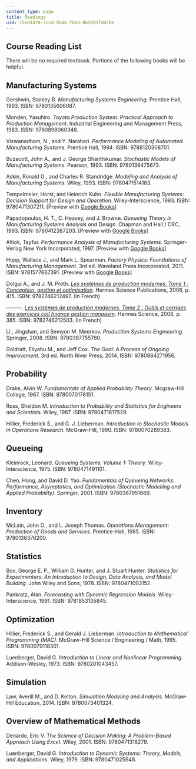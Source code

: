 ```yaml
---
content_type: page
title: Readings
uid: 15ed1470-7ccd-9b46-fb6d-862891fd470e
---
```


Course Reading List
-------------------

There will be no required textbook. Portions of the following books will be helpful.

Manufacturing Systems
---------------------

Gershwin, Stanley B. _Manufacturing Systems Engineering_. Prentice Hall, 1993. ISBN: 9780135606087.

Monden, Yasuhiro. _Toyota Production System: Practical Approach to Production Management_. Industrial Engineering and Management Press, 1983. ISBN: 9780898060348. 

Viswanadham, N., and Y. Narahari. _Performance Modeling of Automated Manufacturing Systems_. Prentice Hall, 1994. ISBN: 9788120308701.

Buzacott, John A., and J. George Shanthikumar. _Stochastic Models of Manufacturing Systems_. Pearson, 1993. ISBN: 9780138475673.

Askin, Ronald G., and Charles R. Standridge. _Modeling and Analysis of Manufacturing Systems_. Wiley, 1993. ISBN: 9780471514183.

Tempelmeier, Horst, and Heinrich Kuhn. _Flexible Manufacturing Systems: Decision Support for Design and Operation_. Wiley-Interscience, 1993. ISBN: 9780471307211. \[Preview with [Google Books](http://books.google.com/books?id=BGetKg0LsTkC&pg=PAfrontcover)\]

Papadopoulos, H. T., C. Heavey, and J. Browne. _Queueing Theory in Manufacturing Systems Analysis and Design_. Chapman and Hall / CRC, 1993. ISBN: 9780412387203. \[Preview with [Google Books](http://books.google.com/books?id=9pf5MCf9VDYC&pg=PAfrontcover)\]

Altiok, Tayfur. _Performance Analysis of Manufacturing Systems_. Springer-Verlag New York Incorporated, 1997. \[Preview with [Google Books](http://books.google.com/books?id=tyce5vL5ZEAC&pg=PAfrontcover)\]

Hopp, Wallace J., and Mark L. Spearman. _Factory Physics: Foundations of Manufacturing Management_. 3rd ed. Waveland Press Incorporated, 2011. ISBN: 9781577667391. \[Preview with [Google Books](http://books.google.com/books?id=TfcWAAAAQBAJ&pg=PAfrontcover)\]

Dolgui A., and J. M. Proth. [_Les systèmes de production modernes. Tome 1 : Conception, gestion et optimisation_](https://www.researchgate.net/publication/257651415_Les_systemes_de_production_modernes_Tome_1_Conception_gestion_et_optimisation). Hermes Science Publications, 2006, p. 415. ISBN: 9782746212497. (In French)

———. [_Les systèmes de production modernes. Tome 2 : Outils et corrigés des exercices coll finance gestion managem_](https://www.researchgate.net/publication/257651268_Les_systemes_de_production_modernes_Tome_2_Outils_et_corriges_des_exercices). Hermes Science, 2006, p. 385. ISBN: 9782746212503. (In French)

Li , Jingshan, and Semyon M. Meerkov. _Production Systems Engineering_. Springer, 2008. ISBN: 9780387755780.

Goldratt, Eliyahu M., and Jeff Cox. _The Goal: A Process of Ongoing Improvement_. 3rd ed. North River Press, 2014. ISBN: 9780884271956.

Probability
-----------

Drake, Alvin W. _Fundamentals of Applied Probability Theory_. Mcgraw-Hill College, 1967. ISBN: 9780070178151.

Ross, Sheldon M. _Introduction to Probability and Statistics for Engineers and Scientists_. Wiley, 1987. ISBN: 9780471817529.

Hillier, Frederick S., and G. J. Lieberman. _Introduction to Stochastic Models in Operations Research_. McGraw-Hill, 1990. ISBN: 9780070289383.

Queueing
--------

Kleinrock, Leonard. _Queueing Systems, Volume 1: Theory_. Wiley-Interscience, 1975. ISBN: 9780471491101.

Chen, Hong, and David D. Yao. _Fundamentals of Queueing Networks: Performance, Asymptotics, and Optimization (Stochastic Modelling and Applied Probability)_. Springer, 2001. ISBN: 9780387951669.

Inventory
---------

McLain, John O., and L. Joseph Thomas. _Operations Management: Production of Goods and Services_. Prentice-Hall, 1985. ISBN: 9780136376200.

Statistics
----------

Box, George E. P., William G. Hunter, and J. Stuart Hunter. _Statistics for Experimenters: An Introduction to Design, Data Analysis, and Model Building_. John Wiley and Sons, 1978. ISBN: 9780471093152.

Pankratz, Alan. _Forecasting with Dynamic Regression Models_. Wiley-Interscience, 1991. ISBN: 9781853105845.

Optimization
------------

Hillier, Frederick S., and Gerald J. Lieberman. _Introduction to Mathematical Programming (MAC)_. McGraw-Hill Science / Engineering / Math, 1995. ISBN: 9780079118301.

Luenberger, David G. _Introduction to Linear and Nonlinear Programming_. Addison-Wesley, 1973. ISBN: 9780201043457.

Simulation
----------

Law, Averill M., and D. Kelton. _Simulation Modeling and Analysis_. McGraw-Hill Education, 2014. ISBN: 9780073401324.

Overview of Mathematical Methods
--------------------------------

Denardo, Eric V. _The Science of Decision Making: A Problem-Based Approach Using Excel_. Wiley, 2001. ISBN: 9780471318279.

Luenberger, David G. _Introduction to Dynamic Systems: Theory, Models, and Applications_. Wiley, 1979. ISBN: 9780471025948.